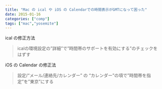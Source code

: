 ```yaml
---
title: "Mac の ical や iOS の Calendarでの時間表示がGMTになって困った"
date: 2015-01-16
categories: ["comp"]
tags: ["mac","yosemite"]
---
```


ical の修正方法

> icalの環境設定の”詳細”で”時間帯のサポートを有効にする”のチェックをはずす

iOS の Calendar の修正法

> 設定/“メール/連絡先/カレンダー” の “カレンダー”の項で”時間帯を指定”を”東京”にする
